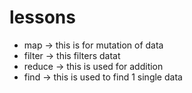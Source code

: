 # lessons

- map -> this is for mutation of data
- filter -> this filters datat
- reduce -> this is used for addition
- find -> this is used to find 1 single data
